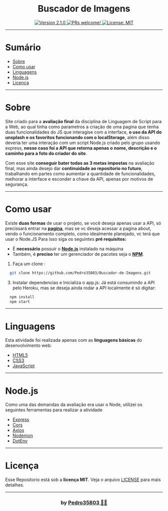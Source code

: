 # <h1 align="center">Buscador de Imagens</h1>

<div align="center">
  <a href="https://github.com/Pedro35803/Buscador-de-Imagens">
    <img src="https://img.shields.io/badge/version-2.1.0-50858B.svg?cacheSeconds=2592000" alt="Version 2.1.0"/>
    <img src="https://img.shields.io/static/v1?label=PRs&message=welcome&color=CDC6AE&labelColor=39304A" alt="PRs welcome!"/>
  </a>
  
  <a href="https://github.com/Pedro35803/Buscador-de-Imagens/blob/main/LICENSE">
    <img alt="License: MIT" src="https://img.shields.io/badge/License-MIT-2E2F35.svg" target="_blank"/>
  </a>
</div>

---
# Sumário
* [Sobre](#Sobre)
* [Como usar](#comoUsar)
* [Linguagens](#linguagens)
* [Node.js](#node)
* [Licença](#Licença)

---
<a id="Sobre"></a>
# Sobre
 Site criado para a **avaliação final** da disciplina de Linguagem de Script para a Web, ao qual tinha como parametros a criação de uma pagina que tenha duas funcionalidades do JS que interagise com a interface, **o uso da API do unsplash e os favoritos funcionando com o localStorage**, além disso deveria ter uma interação com um script Node.js criado pelo grupo usando express, **nesse caso foi a API que retorna apenas o nome, descrição e o caminho para a foto do criador do site**.
 
   Com esse site **conseguir bater todas as 3 metas impostas** na avaliação final, mas ainda desejo dar **continuidade ao repositorio no futuro**, trabalhando em partes como aumentar a quantidade de funcionalidades, melhorar a interface e esconder a chave da API, apenas por motivos de segurança.

---
<a id="comoUsar"></a>
# Como usar
Existe **duas formas** de usar o projeto, se você deseja apenas usar a API, só precissará entrar na **[pagina](https://pedro35803.github.io/Buscador-de-Imagens/)**, mas se vc deseja acessar a pagina about, vendo o funcionamento completo, como idealmente planejado, vc terá que usar o Node.JS
Para isso siga os seguintes **pré requisitos:**
  - É **necessário** possuir o **[Node.js](https://nodejs.org/en/)** instalado na máquina
  - Também, é **preciso** ter um gerenciador de pacotes seja o **[NPM](https://www.npmjs.com/)**.

1. Faça um clone :

```sh
  git clone https://github.com/Pedro35803/Buscador-de-Imagens.git
```

3. Instalar dependencias e Inicializa o app.js:
Já está consumindo a API pelo Heroku, mas se deseja ainda rodar a API localmente é só digitar:

```sh
  npm install
  npm start
```

---
<a id="linguagens"></a>
# Linguagens
Esta atividade foi realizada apenas com as **linguagens básicas** do desenvolvimento web:

* [HTML5](https://developer.mozilla.org/pt-BR/docs/Web/HTML)
* [CSS3](https://developer.mozilla.org/pt-BR/docs/Web/CSS)
* [JavaScript](https://www.javascript.com/)

---
<a id="node"></a>
# Node.js
Como uma das demandas da avaliação era usar o Node, utilizei os seguintes ferramentas para realizar a atividade

* [Express](https://expressjs.com/pt-br/)
* [Cors](https://www.npmjs.com/package/cors)
* [Axios](https://axios-http.com/ptbr/docs/intro)
* [Nodemon](https://www.npmjs.com/package/nodemon)
* [DotEnv](https://www.npmjs.com/package/dotenv)

---
<a id="Licença"></a>
# Licença

Esse Repositorio está sob a **licença MIT**. Veja o arquivo [LICENSE](https://github.com/Pedro35803/Buscador-de-Imagens/blob/main/LICENSE) para mais detalhes.

---
### <h3 align="center"> by [Pedro35803 👨‍💻](https://github.com/Pedro35803) </h3>
